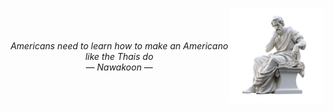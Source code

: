 <div style="display: flex; flex-direction: row; align-items: center;">
  <p align="center">
    <em>
      Americans need to learn how to make an Americano like the Thais do<br>
      — Nawakoon —
    </em>
  </p>
  <p align="center">
    <img src="asset/philosopher.png" width="200" alt="Philosopher" />
  </p>
</div>